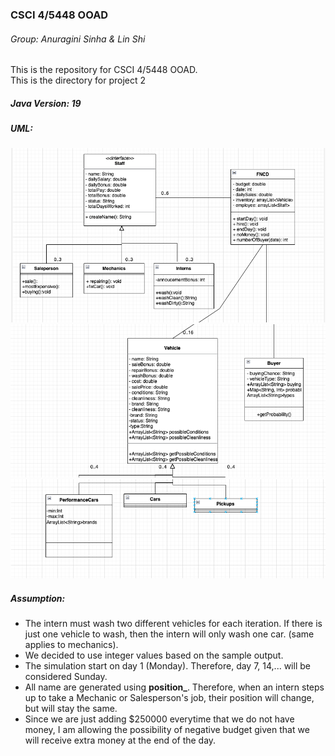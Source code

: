 ### CSCI 4/5448 OOAD
###### Group: Anuragini Sinha & Lin Shi
This is the repository for CSCI 4/5448 OOAD. <br>
This is the directory for project 2
##### Java Version: 19

##### UML:
![part1](image.png)
![part2](image2.png)
![part3](image3.png)

##### Assumption:
* The intern must wash two different vehicles for each iteration. If there is just one vehicle to wash, then the intern will only wash one car. (same applies to mechanics).
* We decided to use integer values based on the sample output. 
* The simulation start on day 1 (Monday). Therefore, day 7, 14,... will be considered Sunday. 
* All name are generated using **position_<unique id>**. Therefore, when an intern steps up to take a Mechanic or Salesperson's job, their position will change, but <unique id> will stay the same. 
* Since we are just adding $250000 everytime that we do not have money, I am allowing the possibility of negative budget given that we will receive extra money at the end of the day. 
